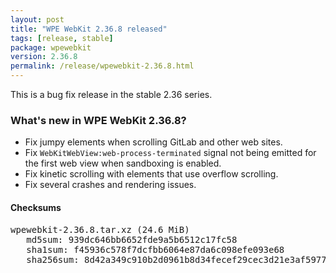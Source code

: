 ```yaml
---
layout: post
title: "WPE WebKit 2.36.8 released"
tags: [release, stable]
package: wpewebkit
version: 2.36.8
permalink: /release/wpewebkit-2.36.8.html
---
```


This is a bug fix release in the stable 2.36 series.

### What's new in WPE WebKit 2.36.8?

- Fix jumpy elements when scrolling GitLab and other web sites.
- Fix `WebKitWebView:web-process-terminated` signal not being emitted
  for the first web view when sandboxing is enabled.
- Fix kinetic scrolling with elements that use overflow scrolling.
- Fix several crashes and rendering issues.

#### Checksums

<pre>
wpewebkit-2.36.8.tar.xz (24.6 MiB)
   md5sum: 939dc646bb6652fde9a5b6512c17fc58
   sha1sum: f45936c578f7dcfbb6064e87da6c098efe093e68
   sha256sum: 8d42a349c910b2d0961b8d34fecef29cec3d21e3af5977346c90026692dc75eb
</pre>
